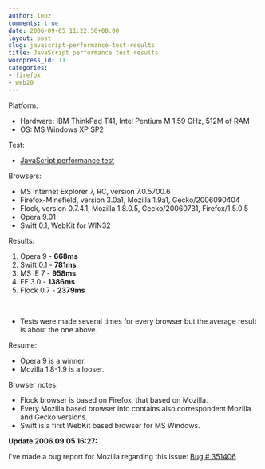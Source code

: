 ```yaml
---
author: leoz
comments: true
date: 2006-09-05 11:22:50+00:00
layout: post
slug: javascript-performance-test-results
title: JavaScript performance test results
wordpress_id: 11
categories:
- firefox
- web20
---
```


Platform:

  * Hardware: IBM ThinkPad T41, Intel Pentium M 1.59 GHz, 512M of RAM  
  * OS: MS Windows XP SP2

Test:

  * [JavaScript performance test](http://wd-testnet.world-direct.at/mozilla/dhtml/funo/jsTimeTest.htm)

Browsers:

  * MS Internet Explorer 7, RC, version 7.0.5700.6  
  * Firefox-Minefield, version 3.0a1, Mozilla 1.9a1, Gecko/2006090404  
  * Flock, version 0.7.4.1, Mozilla 1.8.0.5, Gecko/20060731, Firefox/1.5.0.5  
  * Opera 9.01  
  * Swift 0.1, WebKit for WIN32

<!--break-->

Results:

  1. Opera 9 - **668ms**  
  2. Swift 0.1 - **781ms**  
  3. MS IE 7 - **958ms**  
  4. FF 3.0 - **1386ms**  
  5. Flock 0.7 - **2379ms**

<br/>

  * Tests were made several times for every browser but the average result is about the one above.

Resume:

  * Opera 9 is a winner.  
  * Mozilla 1.8-1.9 is a looser.

Browser notes:

  * Flock browser is based on Firefox, that based on Mozilla.  
  * Every Mozilla based browser info contains also correspondent Mozilla and Gecko versions.  
  * Swift is a first WebKit based browser for MS Windows.

**Update 2006.09.05 16:27:**

I've made a bug report for Mozilla regarding this issue: [Bug # 351406](https://bugzilla.mozilla.org/show_bug.cgi?id=351406)
